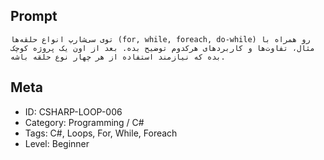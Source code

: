 ## Prompt

```
توی سی‌شارپ انواع حلقه‌ها (for, while, foreach, do-while) رو همراه با مثال، تفاوت‌ها و کاربردهای هرکدوم توضیح بده. بعد از اون یک پروژه کوچک بده که نیازمند استفاده از هر چهار نوع حلقه باشه.
```

## Meta

- ID: CSHARP-LOOP-006  
- Category: Programming / C#  
- Tags: C#, Loops, For, While, Foreach  
- Level: Beginner

